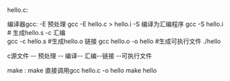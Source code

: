 hello.c:

编译器gcc:
	-E 预处理
	gcc -E hello.c > hello.i
	-S 编译为汇编程序
	gcc -S hello.i    # 生成hello.s
	-c 汇编   
	gcc -c hello.s 	#生成hello.o
	链接
	gcc hello.o -o hello #生成可执行文件
	./hello

c源文件 -- 预处理 -- 编译-- 汇编--链接 --可执行文件

make : make 直接调用gcc hello.c -o hello
  make hello
